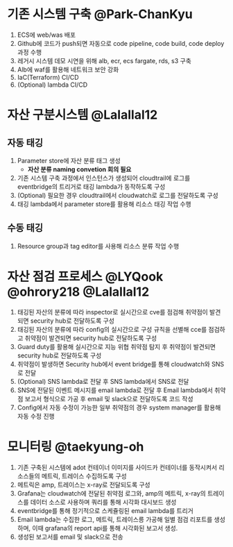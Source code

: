 # 기존 시스템 구축  @Park-ChanKyu 
1. ECS에 web/was 배포
2. Github에 코드가 push되면 자동으로 code pipeline, code build, code deploy 과정 수행
3. 레거시 시스템 데모 시연을 위해 alb, ecr, ecs fargate, rds, s3 구축
4. Alb에 waf를 활용해 네트워크 보안 강화
5. IaC(Terraform) CI/CD 
6. (Optional) lambda CI/CD 

# 자산 구분시스템 @Lalallal12 
## 자동 태깅
1. Parameter store에 자산 분류 태그 생성
    - **자산 분류 naming convetion 회의 필요**
2. 기존 시스템 구축 과정에서 인스턴스가 생성되어 cloudtrail에 로그를 eventbridge의 트리거로 태깅 lambda가 동작하도록 구성 
3. (Optional) 필요한 경우 cloudtrail에서 cloudwatch로 로그를 전달하도록 구성
4. 태깅 lambda에서 parameter store를 활용해 리소스 태깅 작업 수행
## 수동 태깅
1. Resource group과 tag editor를 사용해 리소스 분류 작업 수행

# 자산 점검 프로세스 @LYQook @ohrory218 @Lalallal12 
1. 태깅된 자산의 분류에 따라 inspector로 실시간으로 cve를 점검해 취약점이 발견되면 security hub로 전달하도록 구성
2. 태깅된 자산의 분류에 따라 config의 실시간으로 구성 규칙을 선별해 cce를 점검하고 취약점이 발견되면 security hub로 전달하도록 구성
4. Guard duty를 활용해 실시간으로 지능 위협 취약점 탐지 후 취약점이 발견되면 security hub로 전달하도록 구성
6. 취약점이 발생하면 Security hub에서 event bridge를 통해 cloudwatch와 SNS로 전달
7. (Optional) SNS lambda로 전달 후 SNS lambda에서 SNS로 전달
8. SNS에 전달된 이벤트 메시지를 email lambda로 전달 후 Email lambda에서 취약점 보고서 형식으로 가공 후 email 및 slack으로 전달하도록 코드 작성
9. Config에서 자동 수정이 가능한 일부 취약점의 경우 system manager를 활용해 자동 수정 진행

# 모니터링 @taekyung-oh 
1. 기존 구축된 시스템에 adot 컨테이너 이미지를 사이드카 컨테이너를 동작시켜서 리소스들의 메트릭, 트레이스 수집하도록 구성
2. 메트릭은 amp, 트레이스는 x-ray로 전달되도록 구성
3. Grafana는 cloudwatch에 전달된 취약점 로그와, amp의 메트릭, x-ray의 트레이스를 데이터 소스로 사용하며 쿼리를 통해 시각화 대시보드 생성
5. eventbridge를 통해 정기적으로 스케쥴링된 email lambda를 트리거
7. Email lambda는 수집한 로그, 메트릭, 트레이스릉 가공해 일별 점검 리포트를 생성하며, 이때 grafana의 report api를 통해 시각화된 보고서 생성. 
8. 생성된 보고서를 email 및 slack으로 전송

